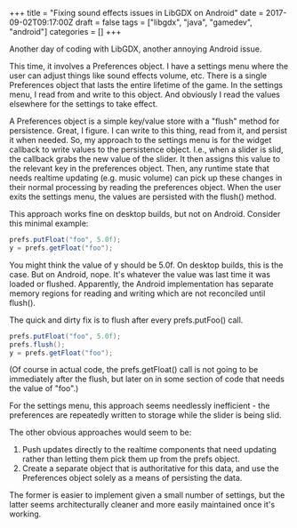+++
title = "Fixing sound effects issues in LibGDX on Android"
date = 2017-09-02T09:17:00Z
draft = false
tags = ["libgdx", "java", "gamedev", "android"]
categories = []
+++

Another day of coding with LibGDX, another annoying Android issue.

This time, it involves a Preferences object. I have a settings menu where the user can adjust things like sound effects volume, etc. There is a single Preferences object that lasts the entire lifetime of the game. In the settings menu, I read from and write to this object. And obviously I read the values elsewhere for the settings to take effect.

A Preferences object is a simple key/value store with a "flush" method for persistence. Great, I figure. I can write to this thing, read from it, and persist it when needed. So, my approach to the settings menu is for the widget callback to write values to the persistence object. I.e., when a slider is slid, the callback grabs the new value of the slider. It then assigns this value to the relevant key in the preferences object. Then, any runtime state that needs realtime updating (e.g. music volume) can pick up these changes in their normal processing by reading the preferences object. When the user exits the settings menu, the values are persisted with the flush() method.

This approach works fine on desktop builds, but not on Android. Consider this minimal example:

```java
prefs.putFloat("foo", 5.0f);
y = prefs.getFloat("foo");
```

You might think the value of y should be 5.0f. On desktop builds, this is the case. But on Android, nope. It's whatever the value was last time it was loaded or flushed. Apparently, the Android implementation has separate memory regions for reading and writing which are not reconciled until flush().

The quick and dirty fix is to flush after every prefs.putFoo() call.

```java
prefs.putFloat("foo", 5.0f);
prefs.flush();
y = prefs.getFloat("foo");
```

(Of course in actual code, the prefs.getFloat() call is not going to be immediately after the flush, but later on in some section of code that needs the value of "foo".)

For the settings menu, this approach seems needlessly inefficient - the preferences are repeatedly written to storage while the slider is being slid.

The other obvious approaches would seem to be:

1. Push updates directly to the realtime components that need updating rather than letting them pick them up from the prefs object.
2. Create a separate object that is authoritative for this data, and use the Preferences object solely as a means of persisting the data.

The former is easier to implement given a small number of settings, but the latter seems architecturally cleaner and more easily maintained once it's working.
